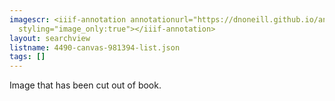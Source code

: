```yaml
---
imagescr: <iiif-annotation annotationurl="https://dnoneill.github.io/annotate/annotations/4490-canvas-981394-001.json"
  styling="image_only:true"></iiif-annotation>
layout: searchview
listname: 4490-canvas-981394-list.json
tags: []
---
```

Image that has been cut out of book.